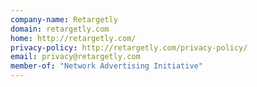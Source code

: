```yaml
---
company-name: Retargetly
domain: retargetly.com
home: http://retargetly.com/
privacy-policy: http://retargetly.com/privacy-policy/
email: privacy@retargetly.com
member-of: "Network Advertising Initiative"
---
```




